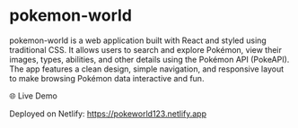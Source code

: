 # pokemon-world

pokemon-world is a web application built with React and styled using traditional CSS. It allows users to search and explore Pokémon, view their images, types, abilities, and other details using the Pokémon API (PokeAPI). The app features a clean design, simple navigation, and responsive layout to make browsing Pokémon data interactive and fun.

🌐 Live Demo

Deployed on Netlify: https://pokeworld123.netlify.app
